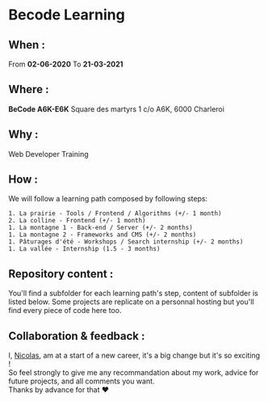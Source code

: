 # Becode Learning  
  
  ## When : 
  From  **02-06-2020**
  To  **21-03-2021**

  ## Where : 
  **BeCode A6K-E6K** 
  Square des martyrs 
  1 c/o A6K, 6000 Charleroi

  ## Why :
  Web Developer Training
  
  ## How :
  We will follow a learning path composed by following steps:   

    1. La prairie - Tools / Frontend / Algorithms (+/- 1 month)  
    2. La colline - Frontend (+/- 1 month)  
    1. La montagne 1 - Back-end / Server (+/- 2 months)  
    1. La montagne 2 - Frameworks and CMS (+/- 2 months)  
    1. Pâturages d'été - Workshops / Search internship (+/- 2 months)  
    1. La vallée - Internship (1.5 - 3 months)  
  
  ## Repository content :
  You'll find a subfolder for each learning path's step, content of subfolder is listed below.
  Some projects are replicate on a personnal hosting but you'll find every piece of code here too.
  
  ## Collaboration & feedback : 
  I, [Nicolas](https://github.com/nicode-be), am at a start of a new career, it's a big change but it's so exciting !  
  So feel strongly to give me any recommandation about my work, advice for future projects, and all comments you want.  
  Thanks by advance for that :heart:





